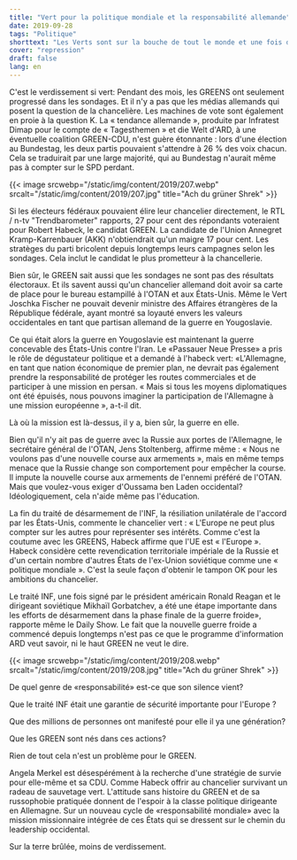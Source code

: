 ```yaml
---
title: "Vert pour la politique mondiale et la responsabilité allemande"
date: 2019-09-28
tags: "Politique"
shorttext: "Les Verts sont sur la bouche de tout le monde et une fois de plus vous ne remarquez pas les gens à l'écoute, mais décider en fonction de la situation quotidienne, ou Rezo Video."
cover: "repression"
draft: false
lang: en
---
```


C'est le verdissement si vert: Pendant des mois, les GREENS ont seulement progressé dans les sondages. Et il n'y a pas que les médias allemands qui posent la question de la chancelière. Les machines de vote sont également en proie à la question K. La « tendance allemande », produite par Infratest Dimap pour le compte de « Tagesthemen » et die Welt d'ARD, à une éventuelle coalition GREEN-CDU, n'est guère étonnante : lors d'une élection au Bundestag, les deux partis pouvaient s'attendre à 26 % des voix chacun. Cela se traduirait par une large majorité, qui au Bundestag n'aurait même pas à compter sur le SPD perdant.

{{< image srcwebp="/static/img/content/2019/207.webp" srcalt="/static/img/content/2019/207.jpg" title="Ach du grüner Shrek" >}}

Si les électeurs fédéraux pouvaient élire leur chancelier directement, le RTL / n-tv "Trendbarometer" rapports, 27 pour cent des répondants voteraient pour Robert Habeck, le candidat GREEN. La candidate de l'Union Annegret Kramp-Karrenbauer (AKK) n'obtiendrait qu'un maigre 17 pour cent. Les stratèges du parti bricolent depuis longtemps leurs campagnes selon les sondages. Cela inclut le candidat le plus prometteur à la chancellerie.

Bien sûr, le GREEN sait aussi que les sondages ne sont pas des résultats électoraux. Et ils savent aussi qu'un chancelier allemand doit avoir sa carte de place pour le bureau estampillé à l'OTAN et aux États-Unis. Même le Vert Joschka Fischer ne pouvait devenir ministre des Affaires étrangères de la République fédérale, ayant montré sa loyauté envers les valeurs occidentales en tant que partisan allemand de la guerre en Yougoslavie.

Ce qui était alors la guerre en Yougoslavie est maintenant la guerre concevable des États-Unis contre l'Iran. Le «Passauer Neue Presse» a pris le rôle de dégustateur politique et a demandé à l'habeck vert: «L'Allemagne, en tant que nation économique de premier plan, ne devrait pas également prendre la responsabilité de protéger les routes commerciales et de participer à une mission en persan. « Mais si tous les moyens diplomatiques ont été épuisés, nous pouvons imaginer la participation de l'Allemagne à une mission européenne », a-t-il dit.

Là où la mission est là-dessus, il y a, bien sûr, la guerre en elle.

Bien qu'il n'y ait pas de guerre avec la Russie aux portes de l'Allemagne, le secrétaire général de l'OTAN, Jens Stoltenberg, affirme même : « Nous ne voulons pas d'une nouvelle course aux armements », mais en même temps menace que la Russie change son comportement pour empêcher la course. Il impute la nouvelle course aux armements de l'ennemi préféré de l'OTAN. Mais que voulez-vous exiger d'Oussama ben Laden occidental? Idéologiquement, cela n'aide même pas l'éducation. 

La fin du traité de désarmement de l'INF, la résiliation unilatérale de l'accord par les États-Unis, commente le chancelier vert : « L'Europe ne peut plus compter sur les autres pour représenter ses intérêts. Comme c'est la coutume avec les GREENS, Habeck affirme que l'UE est « l'Europe ». Habeck considère cette revendication territoriale impériale de la Russie et d'un certain nombre d'autres États de l'ex-Union soviétique comme une « politique mondiale ». C'est la seule façon d'obtenir le tampon OK pour les ambitions du chancelier.

Le traité INF, une fois signé par le président américain Ronald Reagan et le dirigeant soviétique Mikhaïl Gorbatchev, a été une étape importante dans les efforts de désarmement dans la phase finale de la guerre froide», rapporte même le Daily Show. Le fait que la nouvelle guerre froide a commencé depuis longtemps n'est pas ce que le programme d'information ARD veut savoir, ni le haut GREEN ne veut le dire.

{{< image srcwebp="/static/img/content/2019/208.webp" srcalt="/static/img/content/2019/208.jpg" title="Ach du grüner Shrek" >}}

De quel genre de «responsabilité» est-ce que son silence vient?

Que le traité INF était une garantie de sécurité importante pour l'Europe ?

Que des millions de personnes ont manifesté pour elle il ya une génération?

Que les GREEN sont nés dans ces actions?

Rien de tout cela n'est un problème pour le GREEN.

Angela Merkel est désespérément à la recherche d'une stratégie de survie pour elle-même et sa CDU. Comme Habeck offrir au chancelier survivant un radeau de sauvetage vert. L'attitude sans histoire du GREEN et de sa russophobie pratiquée donnent de l'espoir à la classe politique dirigeante en Allemagne. Sur un nouveau cycle de «responsabilité mondiale» avec la mission missionnaire intégrée de ces États qui se dressent sur le chemin du leadership occidental.

Sur la terre brûlée, moins de verdissement.
